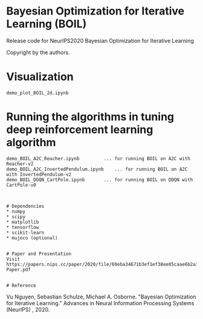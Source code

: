 # Bayesian Optimization for Iterative Learning (BOIL)
Release code for NeurIPS2020 Bayesian Optimization for Iterative Learning

Copyright by the authors.


# Visualization
```
demo_plot_BOIL_2d.ipynb
```

# Running the algorithms in tuning deep reinforcement learning algorithm
```
demo_BOIL_A2C_Reacher.ipynb 		... for running BOIL on A2C with Reacher-v2
demo_BOIL_A2C_InvertedPendulum.ipynb	... for running BOIL on A2C with InvertedPendulum-v2
demo_BOIL_DDQN_CartPole.ipynb		... for running BOIL on DDQN with CartPole-v0



# Dependencies
* numpy
* scipy
* matplotlib
* tensorflow
* scikit-learn
* mujoco (optional)


# Paper and Presentation
Visit https://papers.nips.cc/paper/2020/file/69eba34671b3ef1ef38ee85caae6b2a1-Paper.pdf


# Reference
```
Vu Nguyen, Sebastian Schulze, Michael A. Osborne.  "Bayesian Optimization for Iterative Learning." Advances in Neural Information Processing Systems (NeurIPS)	, 2020.
```
